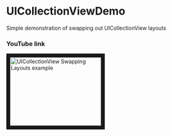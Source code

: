 UICollectionViewDemo
====================

Simple demonstration of swapping out UICollectionView layouts

### YouTube link
<a href="http://www.youtube.com/watch?feature=player_embedded&v=1RxmaR_DoNI
" target="_blank"><img src="http://img.youtube.com/vi/1RxmaR_DoNI/0.jpg" 
alt="UICollectionView Swapping Layouts example" width="240" height="180" border="10" /></a>

